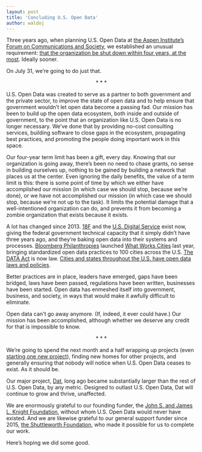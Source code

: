 ```yaml
---
layout: post
title: 'Concluding U.S. Open Data'
author: waldoj
---
```


Three years ago, when planning U.S. Open Data at [the Aspen Institute’s Forum on Communications and Society](http://www.aspeninstitute.org/policy-work/communications-society/FOCAS2013), we established an unusual requirement: [that the organization be shut down within four years, at the most](http://www.theatlantic.com/technology/archive/2013/10/the-radical-new-institution-to-liberate-us-data/280988/). Ideally sooner.

On July 31, we’re going to do just that.

<center>* * *</center>

U.S. Open Data was created to serve as a partner to both government and the private sector, to improve the state of open data and to help ensure that government wouldn’t let open data become a passing fad. Our mission has been to build up the open data ecosystem, both inside and outside of government, to the point that an organization like U.S. Open Data is no longer necessary. We’ve done that by providing no-cost consulting services, building software to close gaps in the ecosystem, propagating best practices, and promoting the people doing important work in this space.

Our four-year term limit has been a gift, every day. Knowing that our organization is going away, there’s been no need to chase grants, no sense in building ourselves up, nothing to be gained by building a network that places us at the center. Even ignoring the daily benefits, the value of a term limit is this: there is some point of time by which we either have accomplished our mission (in which case we should stop, because we’re done), or we have not accomplished our mission (in which case we should stop, because we’re not up to the task). It limits the potential damage that a well-intentioned organization can do, and prevents it from becoming a zombie organization that exists because it exists.

A lot has changed since 2013. [18F](https://18f.gsa.gov/) and the [U.S. Digital Service](https://www.usds.gov/) exist now, giving the federal government technical capacity that it simply didn’t have three years ago, and they’re baking open data into their systems and processes. [Bloomberg Philanthropies](http://www.bloomberg.org/) launched [What Works Cities](http://whatworkscities.bloomberg.org/) last year, bringing standardized open data practices to 100 cities across the U.S. [The DATA Act](http://www.datacoalition.org/issues/data-act/) is now law. [Cities and states throughout the U.S. have open data laws and policies](https://sunlightfoundation.com/policy/opendatamap/).

Better practices are in place, leaders have emerged, gaps have been bridged, laws have been passed, regulations have been written, businesses have been started. Open data has enmeshed itself into government, business, and society, in ways that would make it awfully difficult to eliminate.

Open data can't go away anymore. (If, indeed, it ever could have.) Our mission has been accomplished, although whether we deserve any credit for that is impossible to know.

<center>* * *</center>

We’re going to spend the next month and a half wrapping up projects (even [starting one new project](https://screendoor.dobt.co/us-open-data/redistricting/admin/responses)), finding new homes for other projects, and generally ensuring that nobody will notice when U.S. Open Data ceases to exist. As it should be.

Our major project, [Dat](http://dat-data.com/), long ago became substantially larger than the rest of U.S. Open Data, by any metric. Designed to outlast U.S. Open Data, Dat will continue to grow and thrive, unaffected.

We are enormously grateful to our founding funder, the [John S. and James L. Knight Foundation](http://www.knightfoundation.org/grants/201346962/), without whom U.S. Open Data would never have existed. And we are likewise grateful to our general support funder since 2015, [the Shuttleworth Foundation](https://shuttleworthfoundation.org/fellows/waldo-jaquith), who made it possible for us to complete our work.

Here’s hoping we did some good.
